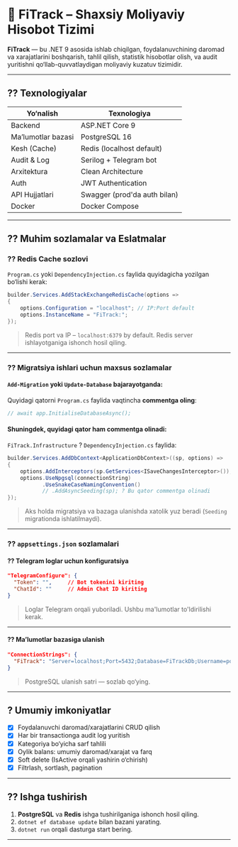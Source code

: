 # 💸 FiTrack – Shaxsiy Moliyaviy Hisobot Tizimi

**FiTrack** — bu .NET 9 asosida ishlab chiqilgan, foydalanuvchining daromad va xarajatlarini boshqarish, tahlil qilish, statistik hisobotlar olish, va audit yuritishni qo‘llab-quvvatlaydigan moliyaviy kuzatuv tizimidir.

---

## ?? Texnologiyalar

| Yo‘nalish          | Texnologiya                  |
| ------------------ | ----------------------------|
| Backend            | ASP.NET Core 9               |
| Ma’lumotlar bazasi | PostgreSQL 16                |
| Kesh (Cache)       | Redis (localhost default)    |
| Audit & Log        | Serilog + Telegram bot       |
| Arxitektura        | Clean Architecture           |
| Auth               | JWT Authentication           |
| API Hujjatlari     | Swagger (prod'da auth bilan) |
| Docker             | Docker Compose               |

---

## ?? Muhim sozlamalar va Eslatmalar

### ?? Redis Cache sozlovi

`Program.cs` yoki `DependencyInjection.cs` faylida quyidagicha yozilgan bo‘lishi kerak:

```csharp
builder.Services.AddStackExchangeRedisCache(options =>
{
    options.Configuration = "localhost"; // IP:Port default
    options.InstanceName = "FiTrack:";
});
```

> Redis port va IP – `localhost:6379` by default. Redis server ishlayotganiga ishonch hosil qiling.

---

### ?? Migratsiya ishlari uchun maxsus sozlamalar

#### `Add-Migration` yoki `Update-Database` bajarayotganda:

Quyidagi qatorni `Program.cs` faylida vaqtincha **commentga oling**:

```csharp
// await app.InitialiseDatabaseAsync();
```

#### Shuningdek, quyidagi qator ham **commentga olinadi**:

`FiTrack.Infrastructure` ? `DependencyInjection.cs` faylida:

```csharp
builder.Services.AddDbContext<ApplicationDbContext>((sp, options) =>
{
    options.AddInterceptors(sp.GetServices<ISaveChangesInterceptor>());
    options.UseNpgsql(connectionString)
           .UseSnakeCaseNamingConvention()
           // .AddAsyncSeeding(sp); ? Bu qator commentga olinadi
});
```

> Aks holda migratsiya va bazaga ulanishda xatolik yuz beradi (`Seeding` migrationda ishlatilmaydi).

---

### ?? `appsettings.json` sozlamalari

#### ?? Telegram loglar uchun konfiguratsiya

```json
"TelegramConfigure": {
  "Token": "",     // Bot tokenini kiriting
  "ChatId": ""     // Admin Chat ID kiriting
}
```

> Loglar Telegram orqali yuboriladi. Ushbu ma'lumotlar to'ldirilishi kerak.

---

#### ?? Ma’lumotlar bazasiga ulanish

```json
"ConnectionStrings": {
  "FiTrack": "Server=localhost;Port=5432;Database=FiTrackDb;Username=postgres;Password=Jam568$;"
}
```

> PostgreSQL ulanish satri — sozlab qo‘ying.

---

## ? Umumiy imkoniyatlar

* [x] Foydalanuvchi daromad/xarajatlarini CRUD qilish
* [x] Har bir transactionga audit log yuritish
* [x] Kategoriya bo‘yicha sarf tahlili
* [x] Oylik balans: umumiy daromad/xarajat va farq
* [x] Soft delete (IsActive orqali yashirin o‘chirish)
* [x] Filtrlash, sortlash, pagination

---

## ?? Ishga tushirish

1. **PostgreSQL** va **Redis** ishga tushirilganiga ishonch hosil qiling.
2. `dotnet ef database update` bilan bazani yarating.
3. `dotnet run` orqali dasturga start bering.

---

